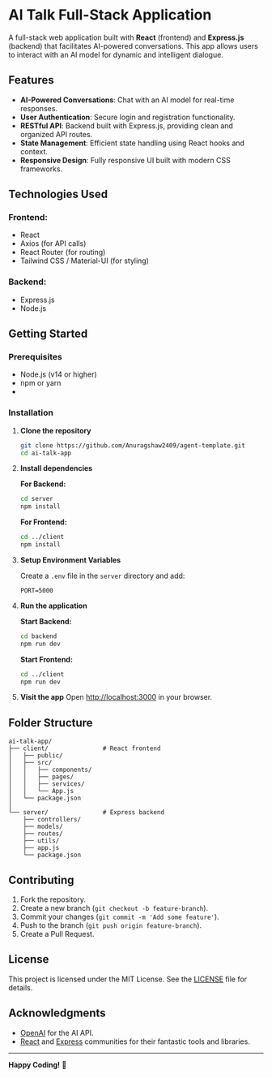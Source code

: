 # AI Talk Full-Stack Application

A full-stack web application built with **React** (frontend) and **Express.js** (backend) that facilitates AI-powered conversations. This app allows users to interact with an AI model for dynamic and intelligent dialogue.

## Features

- **AI-Powered Conversations**: Chat with an AI model for real-time responses.
- **User Authentication**: Secure login and registration functionality.
- **RESTful API**: Backend built with Express.js, providing clean and organized API routes.
- **State Management**: Efficient state handling using React hooks and context.
- **Responsive Design**: Fully responsive UI built with modern CSS frameworks.

## Technologies Used

### Frontend:
- React
- Axios (for API calls)
- React Router (for routing)
- Tailwind CSS / Material-UI (for styling)

### Backend:
- Express.js
- Node.js


## Getting Started

### Prerequisites
- Node.js (v14 or higher)
- npm or yarn
- 
### Installation

1. **Clone the repository**
   ```bash
   git clone https://github.com/Anuragshaw2409/agent-template.git
   cd ai-talk-app
   ```

2. **Install dependencies**

   **For Backend:**
   ```bash
   cd server
   npm install
   ```

   **For Frontend:**
   ```bash
   cd ../client
   npm install
   ```

3. **Setup Environment Variables**
   
   Create a `.env` file in the `server` directory and add:
   ```env
   PORT=5000
   ```

4. **Run the application**

   **Start Backend:**
   ```bash
   cd backend
   npm run dev
   ```

   **Start Frontend:**
   ```bash
   cd ../client
   npm run dev
   ```

5. **Visit the app**
   Open [http://localhost:3000](http://localhost:3000) in your browser.


## Folder Structure

```
ai-talk-app/
├── client/               # React frontend
│   ├── public/
│   ├── src/
│   │   ├── components/
│   │   ├── pages/
│   │   ├── services/
│   │   └── App.js
│   └── package.json
│
└── server/               # Express backend
    ├── controllers/
    ├── models/
    ├── routes/
    ├── utils/
    ├── app.js
    └── package.json
```

## Contributing

1. Fork the repository.
2. Create a new branch (`git checkout -b feature-branch`).
3. Commit your changes (`git commit -m 'Add some feature'`).
4. Push to the branch (`git push origin feature-branch`).
5. Create a Pull Request.

## License

This project is licensed under the MIT License. See the [LICENSE](LICENSE) file for details.

## Acknowledgments

- [OpenAI](https://openai.com/) for the AI API.
- [React](https://reactjs.org/) and [Express](https://expressjs.com/) communities for their fantastic tools and libraries.

---

**Happy Coding!** :rocket:

